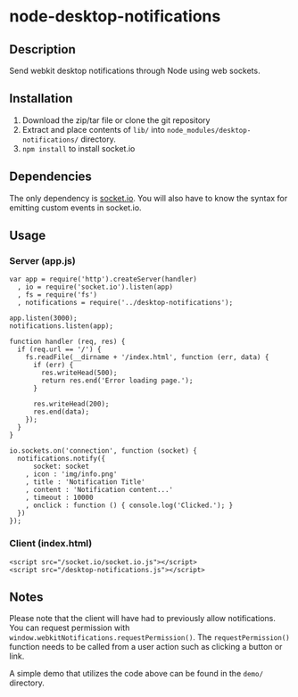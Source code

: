 # node-desktop-notifications

## Description
Send webkit desktop notifications through Node using web sockets.

## Installation

1. Download the zip/tar file or clone the git repository
2. Extract and place contents of `lib/` into `node_modules/desktop-notifications/` directory.
3. `npm install` to install socket.io

## Dependencies
The only dependency is [socket.io][1]. You will also have to know the syntax for emitting custom events in socket.io.

## Usage
### Server (app.js)
    var app = require('http').createServer(handler)
      , io = require('socket.io').listen(app)
      , fs = require('fs')
      , notifications = require('../desktop-notifications');

    app.listen(3000);
    notifications.listen(app);

    function handler (req, res) {
      if (req.url == '/') {
        fs.readFile(__dirname + '/index.html', function (err, data) {
          if (err) {
            res.writeHead(500);
            return res.end('Error loading page.');
          }

          res.writeHead(200);
          res.end(data);
        });
      }
    }

    io.sockets.on('connection', function (socket) {
      notifications.notify({
          socket: socket
        , icon : 'img/info.png'
        , title : 'Notification Title'
        , content : 'Notification content...'
        , timeout : 10000
        , onclick : function () { console.log('Clicked.'); }
      })
    });

### Client (index.html)
    <script src="/socket.io/socket.io.js"></script>
    <script src="/desktop-notifications.js"></script>

## Notes
Please note that the client will have had to previously allow notifications. You can request permission with `window.webkitNotifications.requestPermission()`. The `requestPermission()` function needs to be called from a user action such as clicking a button or link.

A simple demo that utilizes the code above can be found in the `demo/` directory.

[1]: http://socket.io/
